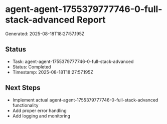 # agent-agent-1755379777746-0-full-stack-advanced Report

Generated: 2025-08-18T18:27:57.195Z

## Status
- Task: agent-agent-1755379777746-0-full-stack-advanced
- Status: Completed
- Timestamp: 2025-08-18T18:27:57.195Z

## Next Steps
- Implement actual agent-agent-1755379777746-0-full-stack-advanced functionality
- Add proper error handling
- Add logging and monitoring
